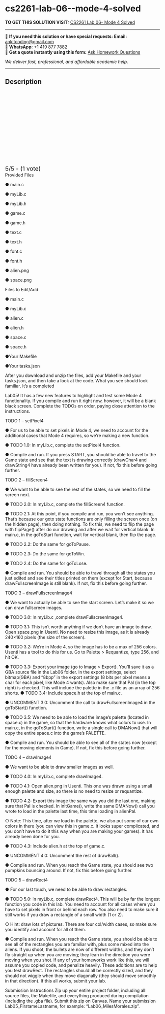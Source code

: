 # cs2261-lab-06--mode-4-solved
**TO GET THIS SOLUTION VISIT:** [CS2261 Lab 06- Mode 4 Solved](https://www.ankitcodinghub.com/product/cs-2261-lab-06-mode-4-solved/)


---

📩 **If you need this solution or have special requests:** **Email:** ankitcoding@gmail.com  
📱 **WhatsApp:** +1 419 877 7882  
📄 **Get a quote instantly using this form:** [Ask Homework Questions](https://www.ankitcodinghub.com/services/ask-homework-questions/)

*We deliver fast, professional, and affordable academic help.*

---

<h2>Description</h2>



<div class="kk-star-ratings kksr-auto kksr-align-center kksr-valign-top" data-payload="{&quot;align&quot;:&quot;center&quot;,&quot;id&quot;:&quot;109928&quot;,&quot;slug&quot;:&quot;default&quot;,&quot;valign&quot;:&quot;top&quot;,&quot;ignore&quot;:&quot;&quot;,&quot;reference&quot;:&quot;auto&quot;,&quot;class&quot;:&quot;&quot;,&quot;count&quot;:&quot;1&quot;,&quot;legendonly&quot;:&quot;&quot;,&quot;readonly&quot;:&quot;&quot;,&quot;score&quot;:&quot;5&quot;,&quot;starsonly&quot;:&quot;&quot;,&quot;best&quot;:&quot;5&quot;,&quot;gap&quot;:&quot;4&quot;,&quot;greet&quot;:&quot;Rate this product&quot;,&quot;legend&quot;:&quot;5\/5 - (1 vote)&quot;,&quot;size&quot;:&quot;24&quot;,&quot;title&quot;:&quot;CS2261 Lab 06- Mode 4 Solved&quot;,&quot;width&quot;:&quot;138&quot;,&quot;_legend&quot;:&quot;{score}\/{best} - ({count} {votes})&quot;,&quot;font_factor&quot;:&quot;1.25&quot;}">

<div class="kksr-stars">

<div class="kksr-stars-inactive">
            <div class="kksr-star" data-star="1" style="padding-right: 4px">


<div class="kksr-icon" style="width: 24px; height: 24px;"></div>
        </div>
            <div class="kksr-star" data-star="2" style="padding-right: 4px">


<div class="kksr-icon" style="width: 24px; height: 24px;"></div>
        </div>
            <div class="kksr-star" data-star="3" style="padding-right: 4px">


<div class="kksr-icon" style="width: 24px; height: 24px;"></div>
        </div>
            <div class="kksr-star" data-star="4" style="padding-right: 4px">


<div class="kksr-icon" style="width: 24px; height: 24px;"></div>
        </div>
            <div class="kksr-star" data-star="5" style="padding-right: 4px">


<div class="kksr-icon" style="width: 24px; height: 24px;"></div>
        </div>
    </div>

<div class="kksr-stars-active" style="width: 138px;">
            <div class="kksr-star" style="padding-right: 4px">


<div class="kksr-icon" style="width: 24px; height: 24px;"></div>
        </div>
            <div class="kksr-star" style="padding-right: 4px">


<div class="kksr-icon" style="width: 24px; height: 24px;"></div>
        </div>
            <div class="kksr-star" style="padding-right: 4px">


<div class="kksr-icon" style="width: 24px; height: 24px;"></div>
        </div>
            <div class="kksr-star" style="padding-right: 4px">


<div class="kksr-icon" style="width: 24px; height: 24px;"></div>
        </div>
            <div class="kksr-star" style="padding-right: 4px">


<div class="kksr-icon" style="width: 24px; height: 24px;"></div>
        </div>
    </div>
</div>


<div class="kksr-legend" style="font-size: 19.2px;">
            5/5 - (1 vote)    </div>
    </div>
Provided Files

● main.c

● myLib.c

● myLib.h

● game.c

● game.h

● text.c

● text.h

● font.c

● font.h

● alien.png

● space.png

Files to Edit/Add

● main.c

● myLib.c

● alien.c

● alien.h

● space.c

● space.h

●Your Makefile

●Your tasks.json

After you download and unzip the files, add your Makefile and your tasks.json, and then take a look at the code. What you see should look familiar. It’s a completed

Lab05! It has a few new features to highlight and test some Mode 4 functionality. If you compile and run it right now, however, it will be a blank black screen. Complete the TODOs on order, paying close attention to the instructions.

TODO 1 – setPixel4

● For us to be able to set pixels in Mode 4, we need to account for the additional cases that Mode 4 requires, so we’re making a new function.

● TODO 1.0: In myLib.c, complete the setPixel4 function.

● Compile and run. If you press START, you should be able to travel to the Game state and see that the text is drawing correctly (drawChar4 and drawString4 have already been written for you). If not, fix this before going further.

TODO 2 – fillScreen4

● We want to be able to see the rest of the states, so we need to fill the screen next.

● TODO 2.0: In myLib.c, complete the fillScreen4 function.

● TODO 2.1: At this point, if you compile and run, you won’t see anything. That’s because our goto state functions are only filling the screen once (on the hidden page), then doing nothing. To fix this, we need to flip the page with flipPage() after do our drawing and after we wait for vertical blank. In main.c, in the goToStart function, wait for vertical blank, then flip the page.

● TODO 2.2: Do the same for goToPause.

● TODO 2.3: Do the same for goToWin.

● TODO 2.4: Do the same for goToLose.

● Compile and run. You should be able to travel through all the states you just edited and see their titles printed on them (except for Start, because drawFullscreenImage is still blank). If not, fix this before going further.

TODO 3 – drawFullscreenImage4

● We want to actually be able to see the start screen. Let’s make it so we can draw fullscreen images.

● TODO 3.0: In myLib.c ,complete drawFullscreenImage4.

● TODO 3.1: This isn’t worth anything if we don’t have an image to draw. Open space.png in Usenti. No need to resize this image, as it is already 240×160 pixels (the size of the screen).

● TODO 3.2: We’re in Mode 4, so the image has to be a max of 256 colors. Usenti has a tool to do this for us. Go to Palette &gt; Requantize, type 256, and hit OK.

● TODO 3.3: Export your image (go to Image &gt; Export). You’ll save it as a GBA source file in the Lab06 folder. In the export settings, select bitmap(GBA) and “8bpp” in the export settings (8 bits per pixel means a char for each pixel, like Mode 4 wants). Also make sure that Pal (in the top right) is checked. This will include the palette in the .c file as an array of 256 shorts. ● TODO 3.4: Include space.h at the top of main.c.

● UNCOMMENT 3.0: Uncomment the call to drawFullscreenImage4 in the goToStart() function.

● TODO 3.5: We need to be able to load the image’s palette (located in space.c) in the game, so that the hardware knows what colors to use. In main.c, in the goToStart() function, write a single call to DMANow() that will copy the entire space.c into the game’s PALETTE.

● Compile and run. You should be able to see all of the states now (except for the moving elements in Game). If not, fix this before going further.

TODO 4 – drawImage4

● We want to be able to draw smaller images as well.

● TODO 4.0: In myLib.c, complete drawImage4.

● TODO 4.1: Open alien.png in Usenti. This one was drawn using a small enough palette and size, so there is no need to resize or requantize.

● TODO 4.2: Export this image the same way you did the last one, making sure that Pal is checked. In initGame(), write the same DMANow() call you wrote to load in the palette last time, this time loading in alienPal.

○ Note: This time, after we load in the palette, we also put some of our own colors in there (you can view this in game.c. It looks super complicated, and you don’t have to do it this way when you are making your games). It has already been done for you.

● TODO 4.3: Include alien.h at the top of game.c.

● UNCOMMENT 4.0: Uncomment the rest of drawBall().

● Compile and run. When you reach the Game state, you should see two pumpkins bouncing around. If not, fix this before going further.

TODO 5 – drawRect4

● For our last touch, we need to be able to draw rectangles.

● TODO 5.0: In myLib.c, complete drawRect4. This will be by far the longest function you code in this lab. You need to account for all cases where you have to set pixels in front or behind each row. You also need to make sure it still works if you draw a rectangle of a small width (1 or 2).

○ Hint: draw lots of pictures. There are four col/width cases, so make sure you identify and account for all of them.

● Compile and run. When you reach the Game state, you should be able to see all of the rectangles you are familiar with, plus some mixed into the aliens. If you shoot, the bullets are now of different widths, and they don’t fly straight up when you are moving; they lean in the direction you were moving when you shot. If any of your homeworks work like this, we will assume you copied code, and penalize heavily. These additions are to help you test drawRect. The rectangles should all be correctly sized, and they should not wiggle when they move diagonally (they should move smoothly in that direction). If this all works, submit your lab.

Submission Instructions Zip up your entire project folder, including all source files, the Makefile, and everything produced during compilation (including the .gba file). Submit this zip on Canvas. Name your submission Lab05_FirstameLastname, for example: “Lab06_MilesMorales.zip”.
